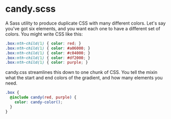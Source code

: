 # candy.scss

A Sass utility to produce duplicate CSS with many different colors. Let's say you've got six elements, and you want each one to have a different set of colors. You might write CSS like this:

```css
.box:nth-child(1) { color: red; }
.box:nth-child(1) { color: #a06000; }
.box:nth-child(1) { color: #c04000; }
.box:nth-child(1) { color: #df2000; }
.box:nth-child(1) { color: purple; }
```

candy.css streamlines this down to one chunk of CSS. You tell the mixin what the start and end colors of the gradient, and how many elements you need.

```scss
.box {
  @include candy(red, purple) {
    color: candy-color();
  }
}
```

